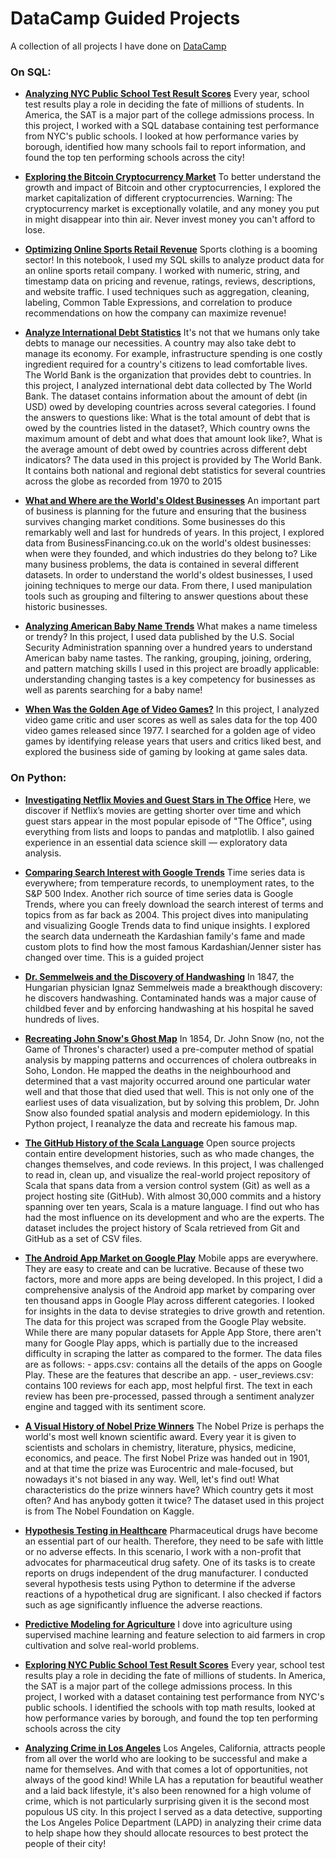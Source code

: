 # DataCamp Guided Projects

A collection of all projects I have done on [DataCamp](https://app.datacamp.com/learn)

### On SQL:
- [__Analyzing NYC Public School Test Result Scores__](https://github.com/ssarrayya/datacamp-projects/tree/main/SQL/Analyzing%20NYC%20Public%20School%20Test%20Result%20Scores)
        Every year, school test results play a role in deciding the fate of millions of students. In America, the SAT is a major part of the college admissions process. In this project, I worked with a SQL database containing test performance from NYC's public schools. I looked at how performance varies by borough, identified how many schools fail to report information, and found the top ten performing schools across the city!

- [__Exploring the Bitcoin Cryptocurrency Market__](https://github.com/ssarrayya/datacamp-projects/tree/main/SQL/Exploring%20the%20Bitcoin%20Cryptocurrency%20Market)
        To better understand the growth and impact of Bitcoin and other cryptocurrencies, I explored the market capitalization of different cryptocurrencies. Warning: The cryptocurrency market is exceptionally volatile, and any money you put in might disappear into thin air. Never invest money you can't afford to lose.

- [__Optimizing Online Sports Retail Revenue__](https://github.com/ssarrayya/datacamp-projects/tree/main/SQL/Optimizing%20Online%20Sports%20Retail%20Revenue)
        Sports clothing is a booming sector! In this notebook, I used my SQL skills to analyze product data for an online sports retail company. I worked with numeric, string, and timestamp data on pricing and revenue, ratings, reviews, descriptions, and website traffic. I used techniques such as aggregation, cleaning, labeling, Common Table Expressions, and correlation to produce recommendations on how the company can maximize revenue!

- [__Analyze International Debt Statistics__](https://github.com/ssarrayya/datacamp-projects/tree/main/SQL/Analyze%20International%20Debt%20Statistics)
        It's not that we humans only take debts to manage our necessities. A country may also take debt to manage its economy. For example, infrastructure spending is one costly ingredient required for a country's citizens to lead comfortable lives. The World Bank is the organization that provides debt to countries. In this project, I analyzed international debt data collected by The World Bank. The dataset contains information about the amount of debt (in USD) owed by developing countries across several categories. I found the answers to questions like: What is the total amount of debt that is owed by the countries listed in the dataset?, Which country owns the maximum amount of debt and what does that amount look like?, What is the average amount of debt owed by countries across different debt indicators? The data used in this project is provided by The World Bank. It contains both national and regional debt statistics for several countries across the globe as recorded from 1970 to 2015
    
- [__What and Where are the World's Oldest Businesses__](https://github.com/ssarrayya/datacamp-projects/tree/main/SQL/What%20and%20Where%20are%20the%20World's%20Oldest%20Businesses)
        An important part of business is planning for the future and ensuring that the business survives changing market conditions. Some businesses do this remarkably well and last for hundreds of years. In this project, I explored data from BusinessFinancing.co.uk on the world's oldest businesses: when were they founded, and which industries do they belong to? Like many business problems, the data is contained in several different datasets. In order to understand the world's oldest businesses, I used joining techniques to merge our data. From there, I used manipulation tools such as grouping and filtering to answer questions about these historic businesses.

- [__Analyzing American Baby Name Trends__](https://github.com/ssarrayya/datacamp-projects/tree/main/SQL/Analyzing%20American%20Baby%20Name%20Trends)
        What makes a name timeless or trendy? In this project, I used data published by the U.S. Social Security Administration spanning over a hundred years to understand American baby name tastes. The ranking, grouping, joining, ordering, and pattern matching skills I used in this project are broadly applicable: understanding changing tastes is a key competency for businesses as well as parents searching for a baby name!

- [__When Was the Golden Age of Video Games?__](https://github.com/ssarrayya/datacamp-projects/tree/main/SQL/When%20Was%20the%20Golden%20Age%20of%20Video%20Games)
        In this project, I analyzed video game critic and user scores as well as sales data for the top 400 video games released since 1977. I searched for a golden age of video games by identifying release years that users and critics liked best, and explored the business side of gaming by looking at game sales data. 

### On Python:
- [__Investigating Netflix Movies and Guest Stars in The Office__](https://github.com/ssarrayya/datacamp-projects/tree/main/Python/Investigating%20Netflix%20Movies%20and%20Guest%20Stars%20in%20The%20Office)
        Here, we discover if Netflix’s movies are getting shorter over time and which guest stars appear in the most popular episode of "The Office", using everything from lists and loops to pandas and matplotlib. I also gained experience in an essential data science skill — exploratory data analysis. 

- [__Comparing Search Interest with Google Trends__](https://github.com/ssarrayya/datacamp-projects/tree/main/Python/Comparing%20Search%20Interest%20with%20Google%20Trends)
        Time series data is everywhere; from temperature records, to unemployment rates, to the S&P 500 Index. Another rich source of time series data is Google Trends, where you can freely download the search interest of terms and topics from as far back as 2004. This project dives into manipulating and visualizing Google Trends data to find unique insights. I explored the search data underneath the Kardashian family's fame and made custom plots to find how the most famous Kardashian/Jenner sister has changed over time. This is a guided project

- [__Dr. Semmelweis and the Discovery of Handwashing__](https://github.com/ssarrayya/datacamp-projects/tree/main/Python/Dr.%20Semmelweis%20and%20the%20Discovery%20of%20Handwashing)
        In 1847, the Hungarian physician Ignaz Semmelweis made a breakthough discovery: he discovers handwashing. Contaminated hands was a major cause of childbed fever and by enforcing handwashing at his hospital he saved hundreds of lives.

- [__Recreating John Snow's Ghost Map__](https://github.com/ssarrayya/datacamp-projects/tree/main/Python/Recreating%20John%20Snow's%20Ghost%20Map)
        In 1854, Dr. John Snow (no, not the Game of Thrones's character) used a pre-computer method of spatial analysis by mapping patterns and occurrences of cholera outbreaks in Soho, London. He mapped the deaths in the neighbourhood and determined that a vast majority occurred around one particular water well and that those that died used that well. This is not only one of the earliest uses of data visualization, but by solving this problem, Dr. John Snow also founded spatial analysis and modern  epidemiology. In this Python project, I reanalyze the data and recreate his famous map.

- [__The GitHub History of the Scala Language__](https://github.com/ssarrayya/datacamp-projects/tree/main/Python/The%20GitHub%20History%20of%20the%20Scala%20Language)
        Open source projects contain entire development histories, such as who made changes, the changes themselves, and code reviews. In this project, I was challenged to read in, clean up, and visualize the real-world project repository of Scala that spans data from a version control system (Git) as well as a project hosting site (GitHub). With almost 30,000 commits and a history spanning over ten years, Scala is a mature language. I find out who has had the most influence on its development and who are the experts.
        The dataset includes the project history of Scala retrieved from Git and GitHub as a set of CSV files.

- [__The Android App Market on Google Play__](https://github.com/ssarrayya/datacamp-projects/tree/main/Python/The%20Android%20App%20Market%20on%20Google%20Play)
        Mobile apps are everywhere. They are easy to create and can be lucrative. Because of these two factors, more and more apps are being developed. In this project, I did a comprehensive analysis of the Android app market by comparing over ten thousand apps in Google Play across different categories. I looked for insights in the data to devise strategies to drive growth and retention. The data for this project was scraped from the Google Play website. While there are many popular datasets for Apple App Store, there aren't many for Google Play apps, which is partially due to the increased difficulty in scraping the latter as compared to the former. The data files are as follows: 
        - apps.csv: contains all the details of the apps on Google Play. These are the features that describe an app. 
        - user_reviews.csv: contains 100 reviews for each app, most helpful first. The text in each review has been pre-processed, passed through a sentiment analyzer engine and tagged with its sentiment score.

-  [__A Visual History of Nobel Prize Winners__](https://github.com/ssarrayya/datacamp-projects/tree/main/Python/A%20Visual%20History%20of%20Nobel%20Prize%20Winners)
        The Nobel Prize is perhaps the world's most well known scientific award. Every year it is given to scientists and scholars in chemistry, literature, physics, medicine, economics, and peace. The first Nobel Prize was handed out in 1901, and at that time the prize was Eurocentric and male-focused, but nowadays it's not biased in any way. Well, let's find out! What characteristics do the prize winners have? Which country gets it most often? And has anybody gotten it twice? The dataset used in this project is from The Nobel Foundation on Kaggle.

-  [__Hypothesis Testing in Healthcare__](https://github.com/ssarrayya/datacamp-projects/tree/main/Python/Hypothesis%20Testing%20in%20Healthcare)
        Pharmaceutical drugs have become an essential part of our health. Therefore, they need to be safe with little or no adverse effects. In this scenario, I work with a non-profit that advocates for pharmaceutical drug safety. One of its tasks is to create reports on drugs independent of the drug manufacturer. I conducted several hypothesis tests using Python to determine if the adverse reactions of a hypothetical drug are significant. I also checked if factors such as age significantly influence the adverse reactions.

-  [__Predictive Modeling for Agriculture__](https://github.com/ssarrayya/datacamp-projects/tree/main/Python/Predictive%20Modeling%20for%20Agriculture)
        I dove into agriculture using supervised machine learning and feature selection to aid farmers in crop cultivation and solve real-world problems.

-  [__Exploring NYC Public School Test Result Scores__](https://github.com/ssarrayya/datacamp-projects/tree/main/Python/Exploring%20NYC%20Public%20School%20Test%20Result%20Scores)
        Every year, school test results play a role in deciding the fate of millions of students. In America, the SAT is a major part of the college admissions process. In this project, I worked with a dataset containing test performance from NYC's public schools. I identified the schools with top math results, looked at how performance varies by borough, and found the top ten performing schools across the city

-  [__Analyzing Crime in Los Angeles__](https://github.com/ssarrayya/datacamp-projects/tree/main/Python/Analyzing%20Crime%20in%20Los%20Angeles)
        Los Angeles, California, attracts people from all over the world who are looking to be successful and make a name for themselves. And with that comes a lot of opportunities, not always of the good kind! While LA has a reputation for beautiful weather and a laid back lifestyle, it's also been renowned for a high volume of crime, which is not particularly surprising given it is the second most populous US city. In this project I served as a data detective, supporting the Los Angeles Police Department (LAPD) in analyzing their crime data to help shape how they should allocate resources to best protect the people of their city!